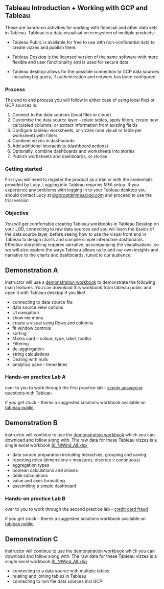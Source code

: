 ## Tableau Introduction + Working with GCP and Tableau 

These are hands-on activities for working with financial and other data sets in Tableau. Tableau is a data visualisation ecosystem of multiple products: 

+ Tableau Public is available for free to use with non-confidential data to create vizzes and publish them. 

+ Tableau Desktop is the licensed version of the same software with more flexible end user functionality and is used for secure data.
  
+ Tableau desktop allows for the possible connection to GCP data sources including big query, if authentication and network has been configured


### Process

The end to end process you will follow in either case of using local files or GCP sources is: 
1. Connect to the data sources (local files or cloud) 
2. Customise the data source layer – relate tables, apply filters, create new
calculated columns, or extract information from existing fields
3. Configure tableau worksheets, or vizzes (one visual or table per worksheet) with filters 
4. Combine vizzes in dashboards
5. Add additional interactivity (dashboard actions)
6. Optionally, combine dashboards and worksheets into stories
7. Publish worksheets and dashboards, or stories


### Getting started 

First you will need to register the product as a trial or with the credentials provided by Lucy. Logging into Tableau requries MFA setup. 
If you experience any problems with logging in to your Tableau desktop you should contact Lucy at *lbgprogrammes@qa.com* and proceed to use the trial version

### Objective 

You will get comfortable creating Tableau workbooks in Tableau Desktop on your LOD, connecting to raw data sources and you will learn the basics of the data source layer, before seeing how to use the visual front end in Tableau to design charts and compile simple interactive dashboards.
Effective storytelling requires narrative, accompanying the visualisations, so we will also explore the ways Tableau allows us to add our own insights and narrative to the charts and dashboards, tuned to our audience.

## Demonstration A

instructor will use a [demonstration workbook](https://public.tableau.com/app/profile/sianedavies/viz/demo_NWind/Freight-productsdatesanddestinations) to demonstrate the following main features. You can download this workbook from tableau public and open it with Tableau desktop if you like!

+ connecting to data source file
+ data source view options
+ UI navigation
+ show me menu
+ create a visual using Rows and columns
+ fit window controls
+ sorting
+ Marks card – colour, type, label, tooltip
+ Filtering
+ de-aggregation
+ string calculations
+ Dealing with nulls
+ analytics pane - trend lines

### Hands-on practice Lab A

over to you to work through the first practice lab - [simply answering questions with Tableau](https://github.com/siandav/clas_mat/blob/main/LBG_tableau/simply_questions.md)

if you get stuck - theres a suggested solutions workbook available on [tableau public](https://public.tableau.com/app/profile/sianedavies/viz/solutions-simplyansweringquestionswithcharts/frontpage) 


## Demonstration B 

Instructor will continue to use the [demonstration workbook](https://public.tableau.com/app/profile/sianedavies/viz/demo_NWind/Freight-productsdatesanddestinations)  which you can download and follow along with. The raw data for these Tableau vizzes is a single excel workbook [BI_NWind_All.xlsx](BI_NWind_All.xlsx) 

+ data source preparation including hierachies, grouping and saving 
+ reporting roles (dimensions v measures, discrete v continuous)
+ aggregation types
+ boolean calculations and aliases
+ table calculations 
+ value and axes formatting
+ assembling a simple dashboard

### Hands-on practice Lab B

over to you to work through the second practice lab - [credit card fraud](https://github.com/siandav/clas_mat/blob/main/LBG_tableau/simply_questions.md)

if you get stuck - theres a suggested solutions workbook available on [tableau public](https://public.tableau.com/app/profile/sianedavies/viz/solutions-simplyansweringquestionswithcharts/frontpage) 



## Demonstration C 

Instructor will continue to use the [demonstration workbook](https://public.tableau.com/app/profile/sianedavies/viz/demo_NWind/Freight-productsdatesanddestinations)  which you can download and follow along with. The raw data for these Tableau vizzes is a single excel workbook [BI_NWind_All.xlsx](BI_NWind_All.xlsx) 

+ connecting to a data source with multiple tables
+ relating and joining tables in Tableau
+ connecting to non file data sources incl GCP
